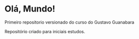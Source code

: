 # Olá, Mundo!
 Primeiro repositorio versionado do curso do Gustavo Guanabara

Repositório criado para iniciais estudos. 
